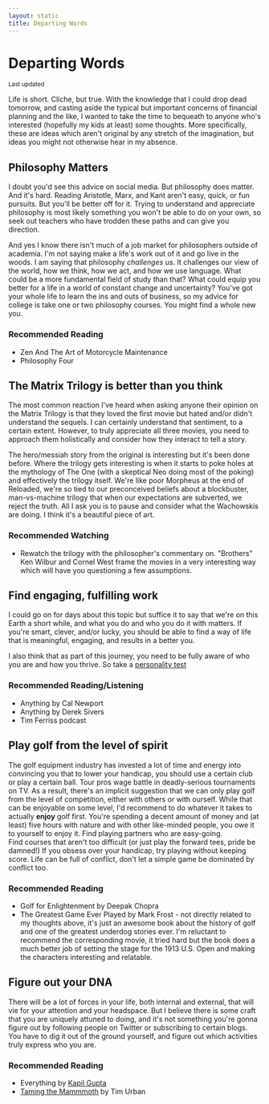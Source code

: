 ```yaml
---
layout: static
title: Departing Words
---
```


# Departing Words
<small>Last updated <a id="lastUpdated" target="_blank"></a></small>

Life is short.  Cliche, but true.  With the knowledge that I could drop dead tomorrow, and casting aside the typical 
but important concerns of financial planning and the like, I wanted to take the time to bequeath
to anyone who's interested (hopefully my kids at least) some thoughts.  More specifically, these are ideas
which aren't original by any stretch of the imagination, but ideas you might not otherwise hear in my absence.  

## Philosophy Matters

I doubt you'd see this advice on social media.  But philosophy does matter.  And it's hard.  Reading Aristotle, Marx, and Kant aren't easy, quick, or 
fun pursuits.  But you'll be better off for it.  Trying to understand and appreciate philosophy is most likely something
you won't be able to do on your own, so seek out teachers who have trodden these paths and can give you direction.
  
And yes I know there isn't much of a job market for philosophers outside of academia.  I'm not saying make a life's work out of
it and go live in the woods.  I am saying that philosophy _challenges_ us.  It challenges our view of the world, how we think,
how we act, and how we use language.  What could be a more fundamental field of study than that?  What could equip you better
for a life in a world of constant change and uncertainty?  You've got your whole life to learn the ins and outs of business, so
my advice for college is take one or two philosophy courses.  You might find a whole new you.  
 
### Recommended Reading
- Zen And The Art of Motorcycle Maintenance
- Philosophy Four

## The Matrix Trilogy is better than you think

The most common reaction I've heard when asking anyone their opinion on the Matrix Trilogy is that they loved the first movie but 
hated and/or didn't understand the sequels.  I can certainly understand that sentiment, to a certain extent.  However, to truly
appreciate all three movies, you need to approach them holistically and consider how they interact to tell a story.  

The hero/messiah story from the original is interesting but it's been done before.  Where the trilogy gets interesting is when it starts to poke holes at the 
mythology of The One (with a skeptical Neo doing most of the poking) and effectively the trilogy itself.  We're like poor Morpheus at the end of Reloaded,
we're so tied to our preconceived beliefs about a blockbuster, man-vs-machine trilogy that when our expectations are subverted, we reject the truth.
All I ask you is to pause and consider what the Wachowskis are doing.  I think it's a beautiful piece of art. 

### Recommended Watching
- Rewatch the trilogy with the philosopher's commentary on.  \"Brothers\" Ken Wilbur and Cornel West frame the movies in a very interesting way which will have you questioning a few assumptions.

## Find engaging, fulfilling work

I could go on for days about this topic but suffice it to say that we're on this Earth a short while, and what you do and who you do it with matters.
If you're smart, clever, and/or lucky, you should be able to find a way of life that is meaningful, engaging, and results in a better you.

I also think that as part of this journey, you need to be fully aware of who you are and how you thrive.  So take a [personality test](https://www.16personalities.com/)

### Recommended Reading/Listening
- Anything by Cal Newport
- Anything by Derek Sivers
- Tim Ferriss podcast

## Play golf from the level of spirit

The golf equipment industry has invested a lot of time and energy into convincing you that to lower your handicap,
you should use a certain club or play a certain ball.  Tour pros wage battle in deadly-serious tournaments on TV.  As a result, there's an implicit
suggestion that we can only play golf from the level of competition, either with others or with ourself.  While that can be enjoyable on some level,
I'd recommend to do whatever it takes to actually **enjoy** golf first.  You're spending a decent amount of money and (at least) five hours with nature 
and with other like-minded people, you owe it to yourself to enjoy it.  Find playing partners who are easy-going.  
Find courses that aren't too difficult (or just play the forward tees, pride be damned!)  If you obsess over your handicap, try playing without keeping score.
Life can be full of conflict, don't let a simple game be dominated by conflict too.
      
### Recommended Reading
- Golf for Enlightenment by Deepak Chopra
- The Greatest Game Ever Played by Mark Frost - not directly related to my thoughts above, it's just an awesome book about 
the history of golf and one of the greatest underdog stories ever.  I'm reluctant to recommend the corresponding movie, it tried
hard but the book does a much better job of setting the stage for the 1913 U.S. Open and making the characters interesting and relatable.

## Figure out your DNA

There will be a lot of forces in your life, both internal and external, that will vie for your attention and your headspace.
But I believe there is some craft that you are uniquely attuned to doing, and it's not something you're gonna figure out by 
following people on Twitter or subscribing to certain blogs.  You have to dig it out of the ground yourself, and figure out
which activities truly express who you are.  

### Recommended Reading
- Everything by [Kapil Gupta](https://twitter.com/KapilGuptaMD) 
- [Taming the Mammmoth](https://waitbutwhy.com/2014/06/taming-mammoth-let-peoples-opinions-run-life.html) by Tim Urban

<script>
lastUpdated("departing")
</script>

